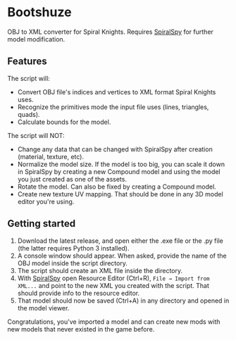 # Bootshuze
OBJ to XML converter for Spiral Knights.
Requires [SpiralSpy](https://www.lucasallegri.xyz/download/spiralspy-1.5.jar) for further model modification.

## Features

The script will:
  - Convert OBJ file's indices and vertices to XML format Spiral Knights uses.
  - Recognize the primitives mode the input file uses (lines, triangles, quads).
  - Calculate bounds for the model.
 
The script will NOT:
  - Change any data that can be changed with SpiralSpy after creation (material, texture, etc).
  - Normalize the model size. If the model is too big, you can scale it down in SpiralSpy by creating a new Compound model and using the model you just created as one of the assets.
  - Rotate the model. Can also be fixed by creating a Compound model.
  - Create new texture UV mapping. That should be done in any 3D model editor you're using.
  
## Getting started
  1. Download the latest release, and open either the .exe file or the .py file (the latter requires Python 3 installed).
  1. A console window should appear. When asked, provide the name of the OBJ model inside the script directory.
  1. The script should create an XML file inside the directory.
  1. With [SpiralSpy](https://www.lucasallegri.xyz/download/spiralspy-1.5.jar) open Resource Editor (Ctrl+R), `File → Import from XML...` and point to the new XML you created with the script. That should provide info to the resource editor.
  1. That model should now be saved (Ctrl+A) in any directory and opened in the model viewer.
  
  Congratulations, you've imported a model and can create new mods with new models that never existed in the game before.
